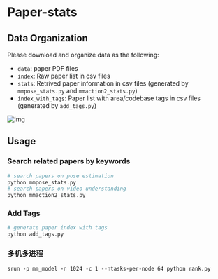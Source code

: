 # Paper-stats

## Data Organization

Please download and organize data as the following:

- `data`: paper PDF files
- `index`: Raw paper list in csv files
- `stats`: Retrived paper information in csv files (generated by `mmpose_stats.py` and `mmaction2_stats.py`)
- `index_with_tags`: Paper list with area/codebase tags in csv files (generated by `add_tags.py`)

![img](./data_organization.png)

## Usage

### Search related papers by keywords

```bash
# search papers on pose estimation
python mmpose_stats.py
# search papers on video understanding
python mmaction2_stats.py
```

### Add Tags

```bash
# generate paper index with tags
python add_tags.py
```

### 多机多进程

```shell
srun -p mm_model -n 1024 -c 1 --ntasks-per-node 64 python rank.py
```